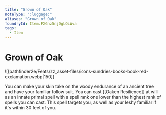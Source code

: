 ```yaml
---
title: "Grown of Oak"
noteType: ":luggage:"
aliases: "Grown of Oak"
foundryId: Item.FXGnz5njDgLOiWva
tags:
  - Item
---
```


# Grown of Oak
![[pathfinder2e/Feats/zz_asset-files/icons-sundries-books-book-red-exclamation.webp|150]]

You can make your skin take on the woody endurance of an ancient tree and have your familiar follow suit. You can cast [[Oaken Resilience]] at will as an innate primal spell with a spell rank one lower than the highest rank of spells you can cast. This spell targets you, as well as your leshy familiar if it's within 30 feet of you.
